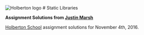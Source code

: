 <img src="https://www.holbertonschool.com/assets/holberton-logo-1cc451260ca3cd297def53f2250a9794810667c7ca7b5fa5879a569a457bf16f.png" alt="Holberton logo">
# Static Libraries

**Assignment Solutions from [Justin Marsh](https://twitter.com/dogonthecircuit)**

[Holberton School](https://www.holbertonschool.com) assignment solutions for November 4th, 2016.
